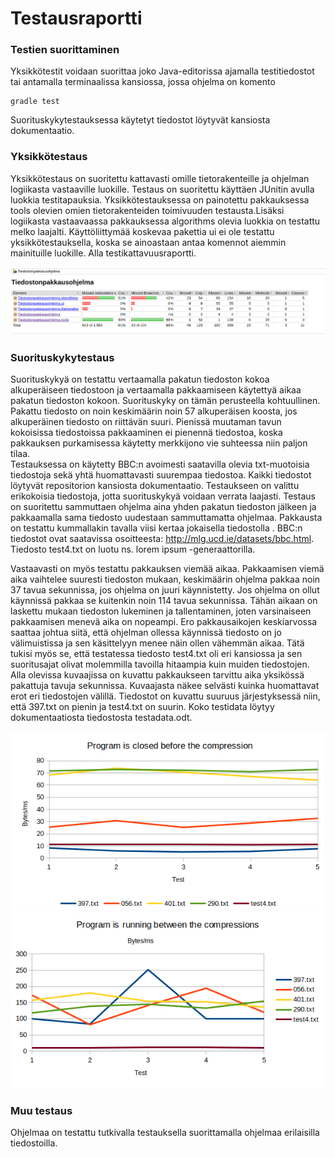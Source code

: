 # Testausraportti

### Testien suorittaminen
Yksikkötestit voidaan suorittaa joko Java-editorissa ajamalla testitiedostot tai antamalla terminaalissa kansiossa, jossa ohjelma on komento 
```terminal
gradle test
```
Suorituskykytestauksessa käytetyt tiedostot löytyvät kansiosta dokumentaatio.

### Yksikkötestaus
Yksikkötestaus on suoritettu kattavasti omille tietorakenteille ja ohjelman logiikasta vastaaville luokille. Testaus on suoritettu käyttäen JUnitin avulla luokkia testitapauksia. Yksikkötestauksessa on painotettu pakkauksessa tools olevien omien tietorakenteiden toimivuuden testausta.Lisäksi logiikasta vastaavaassa pakkauksessa algorithms olevia luokkia on testattu melko laajalti. Käyttöliittymää koskevaa pakettia ui ei ole testattu yksikkötestauksella, koska se ainoastaan antaa komennot aiemmin mainituille luokille. Alla testikattavuusraportti.

![Testikattavuusraportti](https://github.com/jyrki26/Tiedostonpakkausohjelma2/blob/master/dokumentaatio/testikattavuus.png)


### Suorituskykytestaus
Suorituskykyä on testattu vertaamalla pakatun tiedoston kokoa alkuperäiseen tiedostoon ja vertaamalla pakkaamiseen käytettyä aikaa pakatun tiedoston kokoon. Suorituskyky on tämän perusteella kohtuullinen. Pakattu tiedosto on noin keskimäärin noin 57 alkuperäisen koosta, jos alkuperäinen tiedosto on riittävän suuri. Pienissä muutaman tavun kokoisissa tiedostoissa pakkaaminen ei pienennä tiedostoa, koska pakkauksen purkamisessa käytetty merkkijono vie suhteessa niin paljon tilaa. <br/>
Testauksessa on käytetty BBC:n avoimesti saatavilla olevia txt-muotoisia tiedostoja sekä yhtä huomattavasti suurempaa tiedostoa. Kaikki tiedostot löytyvät repositorion kansiosta dokumentaatio. Testaukseen on valittu erikokoisia tiedostoja, jotta suorituskykyä voidaan verrata laajasti. Testaus on suoritettu sammuttaen ohjelma aina yhden pakatun tiedoston jälkeen ja pakkaamalla sama tiedosto uudestaan sammuttamatta ohjelmaa. Pakkausta on testattu kummallakin tavalla viisi kertaa jokaisella tiedostolla . BBC:n tiedostot ovat saatavissa osoitteesta: http://mlg.ucd.ie/datasets/bbc.html. Tiedosto test4.txt on luotu ns. lorem ipsum -generaattorilla. <br/>

Vastaavasti on myös testattu pakkauksen viemää aikaa. Pakkaamisen viemä aika vaihtelee suuresti tiedoston mukaan,  keskimäärin ohjelma pakkaa noin 37 tavua sekunnissa, jos ohjelma on juuri käynnistetty. Jos ohjelma on ollut käynnissä pakkaa se kuitenkin noin 114 tavua sekunnissa. Tähän aikaan on laskettu mukaan tiedoston lukeminen ja tallentaminen, joten varsinaiseen pakkaamisen menevä aika on nopeampi. Ero pakkausaikojen keskiarvossa saattaa johtua siitä, että ohjelman ollessa käynnissä tiedosto on jo välimuistissa ja sen käsittelyyn menee näin ollen vähemmän aikaa. Tätä tukisi myös se, että testatessa tiedosto test4.txt oli eri kansiossa ja sen suoritusajat olivat molemmilla tavoilla hitaampia kuin muiden tiedostojen. 
Alla olevissa kuvaajissa on kuvattu pakkaukseen tarvittu aika yksikössä pakattuja tavuja sekunnissa. Kuvaajasta näkee selvästi kuinka huomattavat erot eri tiedostojen välillä. Tiedostot on kuvattu suuruus järjestyksessä niin, että 397.txt on pienin ja test4.txt on suurin. Koko testidata löytyy dokumentaatiosta tiedostosta testadata.odt.

![Kuvaaja 1](https://github.com/jyrki26/Tiedostonpakkausohjelma2/blob/master/dokumentaatio/chart1.png)
![Kuvaaja 1](https://github.com/jyrki26/Tiedostonpakkausohjelma2/blob/master/dokumentaatio/chart2.png)

### Muu testaus

Ohjelmaa on testattu tutkivalla testauksella suorittamalla ohjelmaa erilaisilla tiedostoilla.



